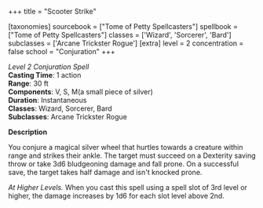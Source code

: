 +++
title = "Scooter Strike"

[taxonomies]
sourcebook = ["Tome of Petty Spellcasters"]
spellbook = ["Tome of Petty Spellcasters"]
classes = ['Wizard', 'Sorcerer', 'Bard']
subclasses = ['Arcane Trickster Rogue']
[extra]
level = 2
concentration = false
school = "Conjuration"
+++

*Level 2 Conjuration Spell*  
**Casting Time**: 1 action  
**Range**: 30 ft  
**Components**: V, S, M(a small piece of silver)  
**Duration**: Instantaneous  
**Classes**: Wizard, Sorcerer, Bard  
**Subclasses**: Arcane Trickster Rogue  

**Description**

You conjure a magical silver wheel that hurtles towards a creature within range and strikes their ankle. The target must succeed on a Dexterity saving throw or take  3d6 bludgeoning damage and fall prone. On a successful save, the target takes half damage and isn't knocked prone.

_At Higher Levels._ When you cast this spell using a spell slot of 3rd level or higher, the damage increases by 1d6 for each slot level above 2nd.
